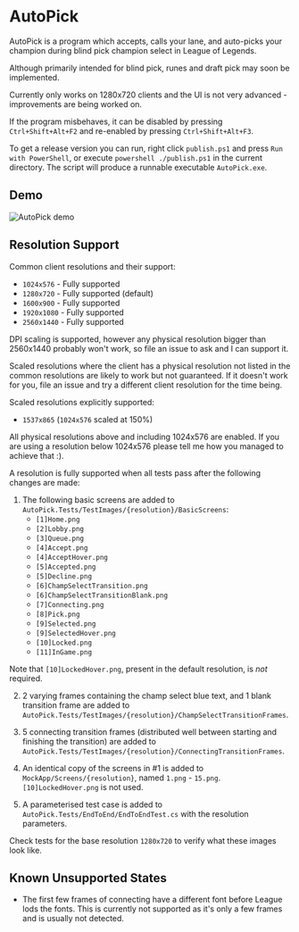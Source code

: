# AutoPick
AutoPick is a program which accepts, calls your lane, and auto-picks your champion during blind pick champion select in League of Legends.

Although primarily intended for blind pick, runes and draft pick may soon be implemented.

Currently only works on 1280x720 clients and the UI is not very advanced - improvements are being worked on.

If the program misbehaves, it can be disabled by pressing `Ctrl+Shift+Alt+F2` and re-enabled by pressing `Ctrl+Shift+Alt+F3`.

To get a release version you can run, right click `publish.ps1` and press `Run with PowerShell`, or execute `powershell ./publish.ps1` in the current directory. The script will produce a runnable executable `AutoPick.exe`.

## Demo
![AutoPick demo](demo.gif)

## Resolution Support
Common client resolutions and their support:
- `1024x576` - Fully supported
- `1280x720` - Fully supported (default)
- `1600x900` - Fully supported
- `1920x1080` - Fully supported
- `2560x1440` - Fully supported

DPI scaling is supported, however any physical resolution bigger than 2560x1440 probably won't work, so file an issue to ask and I can support it.

Scaled resolutions where the client has a physical resolution not listed in the common resolutions are likely to work but not guaranteed. If it doesn't work for you, file an issue and try a different client resolution for the time being.

Scaled resolutions explicitly supported:
- `1537x865` (`1024x576` scaled at 150%)

All physical resolutions above and including 1024x576 are enabled. If you are using a resolution below 1024x576 please tell me how you managed to achieve that :).

A resolution is fully supported when all tests pass after the following changes are made:
1. The following basic screens are added to `AutoPick.Tests/TestImages/{resolution}/BasicScreens`:
   - `[1]Home.png`
   - `[2]Lobby.png`
   - `[3]Queue.png`
   - `[4]Accept.png`
   - `[4]AcceptHover.png`
   - `[5]Accepted.png`
   - `[5]Decline.png`
   - `[6]ChampSelectTransition.png`
   - `[6]ChampSelectTransitionBlank.png`
   - `[7]Connecting.png`
   - `[8]Pick.png`
   - `[9]Selected.png`
   - `[9]SelectedHover.png`
   - `[10]Locked.png`
   - `[11]InGame.png`
  
  Note that `[10]LockedHover.png`, present in the default resolution, is _not_ required.

2. 2 varying frames containing the champ select blue text, and 1 blank transition frame are added to `AutoPick.Tests/TestImages/{resolution}/ChampSelectTransitionFrames`.

3. 5 connecting transition frames (distributed well between starting and finishing the transition) are added to `AutoPick.Tests/TestImages/{resolution}/ConnectingTransitionFrames`.

4. An identical copy of the screens in #1 is added to `MockApp/Screens/{resolution}`, named `1.png` - `15.png`. `[10]LockedHover.png` is not used.

5. A parameterised test case is added to `AutoPick.Tests/EndToEnd/EndToEndTest.cs` with the resolution parameters.

Check tests for the base resolution `1280x720` to verify what these images look like.

## Known Unsupported States
- The first few frames of connecting have a different font before League lods the fonts. This is currently not supported as it's only a few frames and is usually not detected.